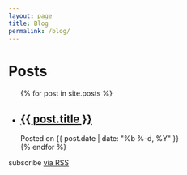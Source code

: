 ```yaml
---
layout: page
title: Blog
permalink: /blog/
---
```


<div class="home">

  <h1 class="page-heading">Posts</h1>

  <ul class="post-list">
    {% for post in site.posts %}
      <li>
        <h2>
          <a class="post-link" href="{{ post.url | prepend: site.baseurl }}">{{ post.title }}</a>
        </h2>
        <span class="post-meta">Posted on {{ post.date | date: "%b %-d, %Y" }}</span>
      </li>
    {% endfor %}
  </ul>

  <p class="rss-subscribe">subscribe <a href="{{ "/feed.xml" | prepend: site.baseurl }}">via RSS</a></p>


</div>
